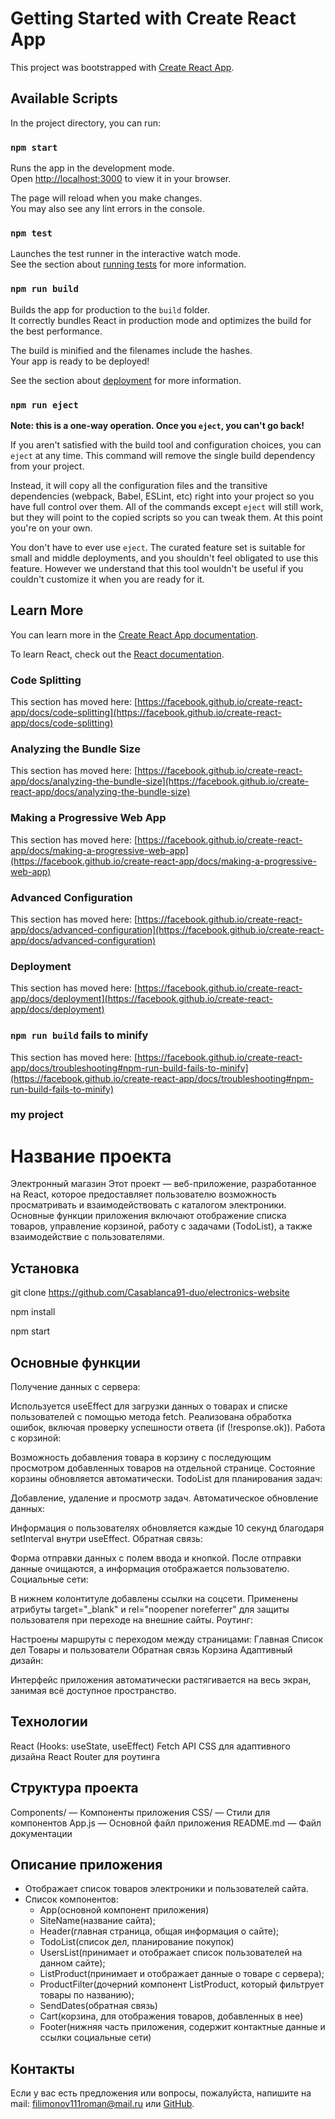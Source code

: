 
# Getting Started with Create React App

This project was bootstrapped with [Create React App](https://github.com/facebook/create-react-app).

## Available Scripts

In the project directory, you can run:

### `npm start`

Runs the app in the development mode.\
Open [http://localhost:3000](http://localhost:3000) to view it in your browser.

The page will reload when you make changes.\
You may also see any lint errors in the console.

### `npm test`

Launches the test runner in the interactive watch mode.\
See the section about [running tests](https://facebook.github.io/create-react-app/docs/running-tests) for more information.

### `npm run build`

Builds the app for production to the `build` folder.\
It correctly bundles React in production mode and optimizes the build for the best performance.

The build is minified and the filenames include the hashes.\
Your app is ready to be deployed!

See the section about [deployment](https://facebook.github.io/create-react-app/docs/deployment) for more information.

### `npm run eject`

**Note: this is a one-way operation. Once you `eject`, you can't go back!**

If you aren't satisfied with the build tool and configuration choices, you can `eject` at any time. This command will remove the single build dependency from your project.

Instead, it will copy all the configuration files and the transitive dependencies (webpack, Babel, ESLint, etc) right into your project so you have full control over them. All of the commands except `eject` will still work, but they will point to the copied scripts so you can tweak them. At this point you're on your own.

You don't have to ever use `eject`. The curated feature set is suitable for small and middle deployments, and you shouldn't feel obligated to use this feature. However we understand that this tool wouldn't be useful if you couldn't customize it when you are ready for it.

## Learn More

You can learn more in the [Create React App documentation](https://facebook.github.io/create-react-app/docs/getting-started).

To learn React, check out the [React documentation](https://reactjs.org/).

### Code Splitting

This section has moved here: [https://facebook.github.io/create-react-app/docs/code-splitting](https://facebook.github.io/create-react-app/docs/code-splitting)

### Analyzing the Bundle Size

This section has moved here: [https://facebook.github.io/create-react-app/docs/analyzing-the-bundle-size](https://facebook.github.io/create-react-app/docs/analyzing-the-bundle-size)

### Making a Progressive Web App

This section has moved here: [https://facebook.github.io/create-react-app/docs/making-a-progressive-web-app](https://facebook.github.io/create-react-app/docs/making-a-progressive-web-app)

### Advanced Configuration

This section has moved here: [https://facebook.github.io/create-react-app/docs/advanced-configuration](https://facebook.github.io/create-react-app/docs/advanced-configuration)

### Deployment

This section has moved here: [https://facebook.github.io/create-react-app/docs/deployment](https://facebook.github.io/create-react-app/docs/deployment)

### `npm run build` fails to minify

This section has moved here: [https://facebook.github.io/create-react-app/docs/troubleshooting#npm-run-build-fails-to-minify](https://facebook.github.io/create-react-app/docs/troubleshooting#npm-run-build-fails-to-minify)





### my project

# Название проекта

Электронный магазин
Этот проект — веб-приложение, разработанное на React, которое предоставляет пользователю возможность просматривать и взаимодействовать с каталогом электроники. Основные функции приложения включают отображение списка товаров, управление корзиной, работу с задачами (TodoList), а также взаимодействие с пользователями.

## Установка

git clone https://github.com/Casablanca91-duo/electronics-website

npm install

npm start

## Основные функции

Получение данных с сервера:

Используется useEffect для загрузки данных о товарах и списке пользователей с помощью метода fetch.
Реализована обработка ошибок, включая проверку успешности ответа (if (!response.ok)).
Работа с корзиной:

Возможность добавления товара в корзину с последующим просмотром добавленных товаров на отдельной странице.
Состояние корзины обновляется автоматически.
TodoList для планирования задач:

Добавление, удаление и просмотр задач.
Автоматическое обновление данных:

Информация о пользователях обновляется каждые 10 секунд благодаря setInterval внутри useEffect.
Обратная связь:

Форма отправки данных с полем ввода и кнопкой.
После отправки данные очищаются, а информация отображается пользователю.
Социальные сети:

В нижнем колонтитуле добавлены ссылки на соцсети.
Применены атрибуты target="_blank" и rel="noopener noreferrer" для защиты пользователя при переходе на внешние сайты.
Роутинг:

Настроены маршруты с переходом между страницами:
Главная
Список дел
Товары и пользователи
Обратная связь
Корзина
Адаптивный дизайн:

Интерфейс приложения автоматически растягивается на весь экран, занимая всё доступное пространство.

## Технологии

React (Hooks: useState, useEffect)
Fetch API
CSS для адаптивного дизайна
React Router для роутинга

## Структура проекта

Components/ — Компоненты приложения
CSS/ — Стили для компонентов
App.js — Основной файл приложения
README.md — Файл документации

## Описание приложения

- Отображает список товаров электроники и пользователей сайта.
- Список компонентов: 
    - App(основной компонент приложения)
    - SiteName(название сайта);
    - Header(главная страница, общая информация о сайте);
    - TodoList(список дел, планирование покупок)
    - UsersList(принимает и отображает список пользователей на данном сайте);
    - ListProduct(принимает и отображает данные о товаре с сервера);
    - ProductFilter(дочерний компонент ListProduct, который фильтрует товары по названию);
    - SendDates(обратная связь)
    - Cart(корзина, для отображения товаров, добавленных в нее)
    - Footer(нижняя часть приложения, содержит контактные данные и ссылки социальные сети)

## Контакты

Если у вас есть предложения или вопросы, пожалуйста, напишите на mail: filimonov111roman@mail.ru или [GitHub](https://github.com/Casablanca91-duo).


